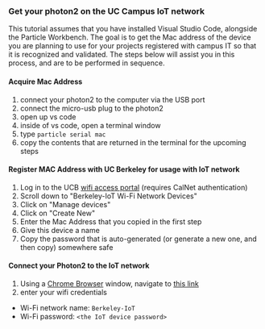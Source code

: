 ### Get your photon2 on the UC Campus IoT network

This tutorial assumes that you have installed Visual Studio Code, alongside the Particle Workbench.
The goal is to get the Mac address of the device you are planning to use for your projects registered with campus IT so that it is recognized and validated.  The steps below will assist you in this process, and are to be performed in sequence.

#### Acquire Mac Address

1. connect your photon2 to the computer via the USB port
1. connect the micro-usb plug to the photon2 
1. open up vs code
1. inside of vs code, open a terminal window
1. type `particle serial mac`
1. copy the contents that are returned in the terminal for the upcoming steps 

#### Register MAC Address with UC Berkeley for usage with IoT network

1. Log in to the UCB [wifi access portal](https://portal.berkeley.edu/people/wifi_access) (requires CalNet authentication)
1. Scroll down to "Berkeley-IoT Wi-Fi Network Devices" 
1. Click on "Manage devices"
1. Click on "Create New"
1. Enter the Mac Address that you copied in the first step
1. Give this device a name
1. Copy the password that is auto-generated (or generate a new one, and then copy) somewhere safe

#### Connect your Photon2 to the IoT network

1. Using a [Chrome Browser](https://www.google.com/chrome) window, navigate to [this link](https://docs.particle.io/tools/developer-tools/configure-wi-fi/)
1. enter your wifi credentials
- Wi-Fi network name: `Berkeley-IoT`
- Wi-Fi password: `<the IoT device password>`
